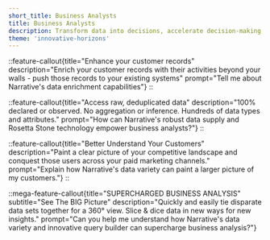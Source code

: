 ```yaml
---
short_title: Business Analysts
title: Business Analysts
description: Transform data into decisions, accelerate decision-making, and forge powerful data partnerships with ease.
theme: 'innovative-horizons'
---
```


::feature-callout{title="Enhance your customer records" description="Enrich your customer records with their activities beyond your walls - push those records to your existing systems" prompt="Tell me about Narrative's data enrichment capabilities"}
::

::feature-callout{title="Access raw, deduplicated data" description="100% declared or observed. No aggregation or inference. Hundreds of data types and attributes." prompt="How can Narrative's robust data supply and Rosetta Stone technology empower business analysts?"}
::

::feature-callout{title="Better Understand Your Customers" description="Paint a clear picture of your competitive landscape and conquest those users across your paid marketing channels." prompt="Explain how Narrative's data variety can paint a larger picture of my customers."}
::

::mega-feature-callout{title="SUPERCHARGED BUSINESS ANALYSIS" subtitle="See The BIG Picture" description="Quickly and easily tie disparate data sets together for a 360° view. Slice & dice data in new ways for new insights." prompt="Can you help me understand how Narrative's data variety and innovative query builder can supercharge business analysis?"}